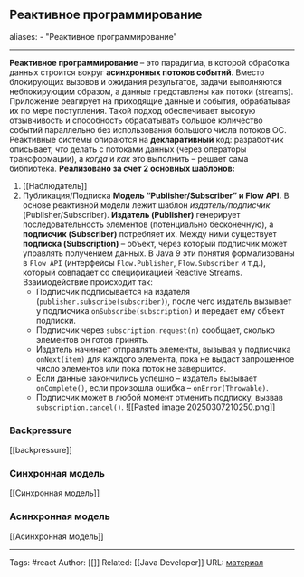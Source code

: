 ## Реактивное программирование

aliases: 
	- "Реактивное программирование"


---
**Реактивное программирование** – это парадигма, в которой обработка данных строится вокруг **асинхронных потоков событий**. Вместо блокирующих вызовов и ожидания результатов, задачи выполняются неблокирующим образом, а данные представлены как потоки (streams). Приложение реагирует на приходящие данные и события, обрабатывая их по мере поступления. Такой подход обеспечивает высокую отзывчивость и способность обрабатывать большое количество событий параллельно без использования большого числа потоков ОС. Реактивные системы опираются на **декларативный** код: разработчик описывает, _что_ делать с потоками данных (через операторы трансформации), а _когда_ и _как_ это выполнить – решает сама библиотека.
**Реализовано за счет 2 основных шаблонов:**
1) [[Наблюдатель]]
2) Публикация/Подписка
	**Модель “Publisher/Subscriber” и Flow API.** В основе реактивной модели лежит шаблон _издатель/подписчик_ (Publisher/Subscriber). **Издатель (Publisher)** генерирует последовательность элементов (потенциально бесконечную), а **подписчик (Subscriber)** потребляет их. Между ними существует **подписка (Subscription)** – объект, через который подписчик может управлять получением данных. В Java 9 эти понятия формализованы в `Flow API` (интерфейсы `Flow.Publisher`, `Flow.Subscriber` и т.д.), который совпадает со спецификацией Reactive Streams. Взаимодействие происходит так:
	- Подписчик подписывается на издателя (`publisher.subscribe(subscriber)`), после чего издатель вызывает у подписчика `onSubscribe(subscription)` и передает ему объект подписки.
	- Подписчик через `subscription.request(n)` сообщает, сколько элементов он готов принять.
	- Издатель начинает отправлять элементы, вызывая у подписчика `onNext(item)` для каждого элемента, пока не выдаст запрошенное число элементов или пока поток не завершится.
	- Если данные закончились успешно – издатель вызывает `onComplete()`, если произошла ошибка – `onError(Throwable)`.
	- Подписчик может в любой момент отменить подписку, вызвав `subscription.cancel()`.
![[Pasted image 20250307210250.png]]

### Backpressure
[[backpressure]]
### Синхронная модель
 [[Синхронная модель]]
### Асинхронная модель
 [[Асинхронная модель]]
 

---
Tags: #react
Author: [[]]
Related: [[Java Developer]]
URL: [материал](https://habr.com/ru/articles/565004/)